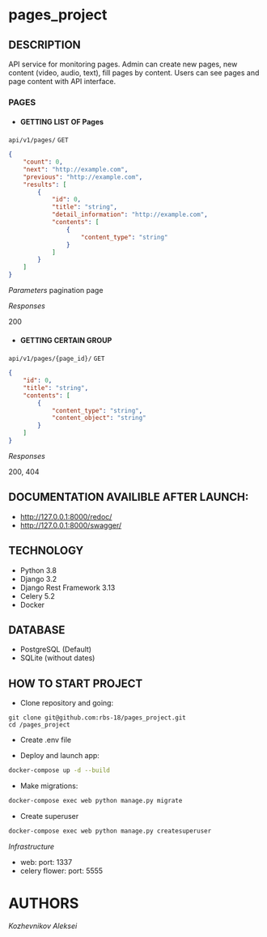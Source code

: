 # pages_project

## DESCRIPTION
API service for monitoring pages. Admin can create new pages, new content (video, audio, text),
fill pages by content. Users can see pages and page content with API interface.

### PAGES
 - #### GETTING LIST OF Pages

 `api/v1/pages/` `GET`

```json
{
    "count": 0,
    "next": "http://example.com",
    "previous": "http://example.com",
    "results": [
        {
            "id": 0,
            "title": "string",
            "detail_information": "http://example.com",
            "contents": [
                {
                    "content_type": "string"
                }
            ]
        }
    ]
}
```
*Parameters*
pagination page

*Responses*

200

- #### GETTING CERTAIN GROUP

 `api/v1/pages/{page_id}/` `GET`

```json
{
    "id": 0,
    "title": "string",
    "contents": [
        {
            "content_type": "string",
            "content_object": "string"
        }
    ]
}
```

*Responses*

200, 404

## DOCUMENTATION AVAILIBLE AFTER LAUNCH:
- http://127.0.0.1:8000/redoc/
- http://127.0.0.1:8000/swagger/

## TECHNOLOGY

- Python 3.8
- Django 3.2
- Django Rest Framework 3.13
- Celery 5.2
- Docker

## DATABASE

- PostgreSQL (Default)
- SQLite (without dates)

## HOW TO START PROJECT
- Clone repository and going:
```
git clone git@github.com:rbs-18/pages_project.git
cd /pages_project
```
- Create .env file

- Deploy and launch app:
```bash
docker-compose up -d --build
```
- Make migrations:
```bash
docker-compose exec web python manage.py migrate
```

- Create superuser
```bash
docker-compose exec web python manage.py createsuperuser
```

*Infrastructure*
- web:
  port: 1337
- celery flower:
  port: 5555

# AUTHORS
*_Kozhevnikov Aleksei_*
